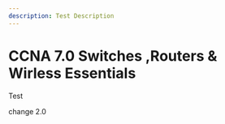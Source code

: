 ```yaml
---
description: Test Description
---
```


# CCNA 7.0 Switches ,Routers & Wirless Essentials

Test

change 2.0

